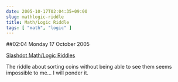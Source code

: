 ```yaml
---
date: 2005-10-17T02:04:35+09:00
slug: mathlogic-riddle
title: Math/Logic Riddle
tags: [ "math", "logic" ]
---
```


##02:04 Monday 17 October 2005

[Slashdot Math/Logic Riddles](http://ask.slashdot.org/article.pl?sid=05/10/16/0152240)

The riddle about sorting coins without being able to see them seems impossible to me... I will ponder it.

